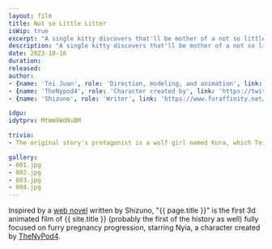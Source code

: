 ```yaml
---
layout: film
title: Not so Little Litter
isWip: true
excerpt: "A single kitty discovers that'll be mother of a not so little amount of kittens"
description: "A single kitty discovers that'll be mother of a not so little amount of kittens"
date: 2023-10-16
duration:
released:
author:
- {name: 'Tei Juan', role: 'Direction, modeling, and animation', link: 'https://teijuan.com'}
- {name: 'TheNypod4', role: 'Character created by', link: 'https://twitter.com/nypod4/'}
- {name: 'Shizuno', role: 'Writer', link: 'https://www.furaffinity.net/user/shizuno/'}

idgu:
idytprv: MtWm9WdNvBM

trivia:
- The original story's protagonist is a wolf girl named Kura, which Tei choose to replace by Nyia, the yellow kitty.

gallery:
- 001.jpg
- 002.jpg
- 003.jpg
- 004.jpg
---
```


Inspired by a [web novel](https://www.furaffinity.net/view/47915200/) written by Shizuno, "{{ page.title }}" is the first 3d animated film of {{ site.title }} (probably the first of the history as well) fully focused on furry pregnancy progression, starring Nyia, a character created by [TheNyPod4](https://twitter.com/nypod4/).

